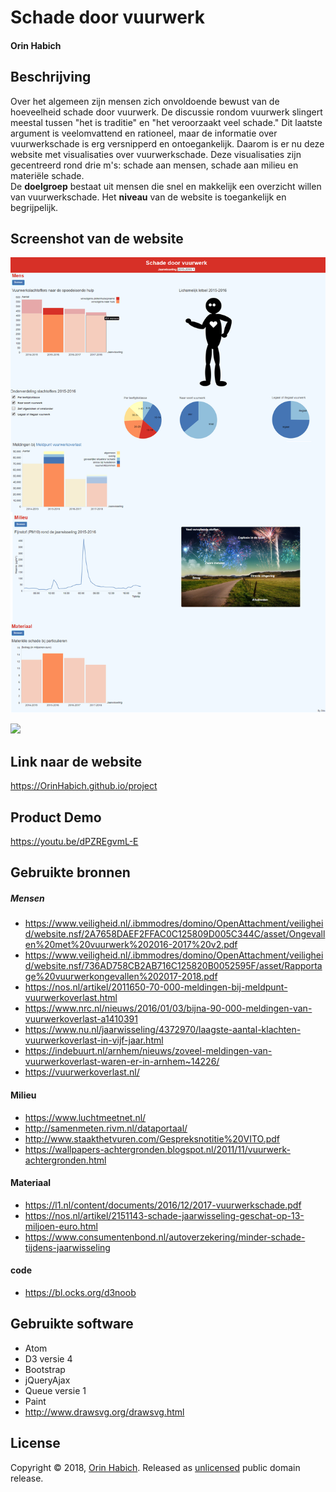 # Schade door vuurwerk 
#### Orin Habich  

## Beschrijving
Over het algemeen zijn mensen zich onvoldoende bewust van de hoeveelheid schade door vuurwerk. 
De discussie rondom vuurwerk slingert meestal tussen "het is traditie" en "het veroorzaakt veel schade."
Dit laatste argument is veelomvattend en rationeel, maar de informatie over vuurwerkschade is erg versnipperd en ontoegankelijk. 
Daarom is er nu deze website met visualisaties over vuurwerkschade. Deze visualisaties zijn gecentreerd rond drie m's: schade aan mensen, schade aan milieu en materiële schade.  
De **doelgroep** bestaat uit mensen die snel en makkelijk een overzicht willen van vuurwerkschade. Het **niveau** van de website is toegankelijk en begrijpelijk.

## Screenshot van de website
![](docs/imagesProcess/websiteDag16.png)

<img src='https://bettercodehub.com/edge/badge/OrinHabich/project?branch=master'>

## Link naar de website
https://OrinHabich.github.io/project 

## Product Demo
https://youtu.be/dPZREgvmL-E



  ## Gebruikte bronnen 
  ##### Mensen
 -  https://www.veiligheid.nl/.ibmmodres/domino/OpenAttachment/veiligheid/website.nsf/2A7658DAEF2FFAC0C125809D005C344C/asset/Ongevallen%20met%20vuurwerk%202016-2017%20v2.pdf
 -  https://www.veiligheid.nl/.ibmmodres/domino/OpenAttachment/veiligheid/website.nsf/736AD758CB2AB716C125820B0052595F/asset/Rapportage%20vuurwerkongevallen%202017-2018.pdf
 -  https://nos.nl/artikel/2011650-70-000-meldingen-bij-meldpunt-vuurwerkoverlast.html
 -  https://www.nrc.nl/nieuws/2016/01/03/bijna-90-000-meldingen-van-vuurwerkoverlast-a1410391
 -  https://www.nu.nl/jaarwisseling/4372970/laagste-aantal-klachten-vuurwerkoverlast-in-vijf-jaar.html
 -  https://indebuurt.nl/arnhem/nieuws/zoveel-meldingen-van-vuurwerkoverlast-waren-er-in-arnhem~14226/
 -  https://vuurwerkoverlast.nl/
 
   #### Milieu
   -  https://www.luchtmeetnet.nl/
   -  http://samenmeten.rivm.nl/dataportaal/
   -  http://www.staakthetvuren.com/Gespreksnotitie%20VITO.pdf
   -  https://wallpapers-achtergronden.blogspot.nl/2011/11/vuurwerk-achtergronden.html
   
   
   #### Materiaal
   -  https://l1.nl/content/documents/2016/12/2017-vuurwerkschade.pdf
   -  https://nos.nl/artikel/2151143-schade-jaarwisseling-geschat-op-13-miljoen-euro.html
   -  https://www.consumentenbond.nl/autoverzekering/minder-schade-tijdens-jaarwisseling
   
   #### code
   -  https://bl.ocks.org/d3noob
   
## Gebruikte software
- Atom
- D3 versie 4
- Bootstrap
- jQueryAjax
- Queue versie 1
- Paint
- http://www.drawsvg.org/drawsvg.html
  
## License

Copyright © 2018, [Orin Habich](https://github.com/orinhabich).
Released as [unlicensed](LICENSE) public domain release.


